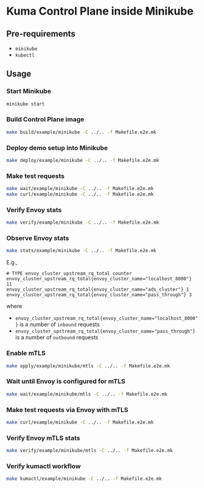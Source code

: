 Kuma Control Plane inside Minikube
====================

## Pre-requirements

- `minikube`
- `kubectl`

## Usage

### Start Minikube

```bash
minikube start
```

### Build Control Plane image

```bash
make build/example/minikube -C ../.. -f Makefile.e2e.mk
```

### Deploy demo setup into Minikube

```bash
make deploy/example/minikube -C ../.. -f Makefile.e2e.mk
```

### Make test requests

```bash
make wait/example/minikube -C ../.. -f Makefile.e2e.mk
make curl/example/minikube -C ../.. -f Makefile.e2e.mk
```

### Verify Envoy stats

```bash
make verify/example/minikube -C ../.. -f Makefile.e2e.mk
```

### Observe Envoy stats

```bash
make stats/example/minikube -C ../.. -f Makefile.e2e.mk
```

E.g.,
```
# TYPE envoy_cluster_upstream_rq_total counter
envoy_cluster_upstream_rq_total{envoy_cluster_name="localhost_8000"} 11
envoy_cluster_upstream_rq_total{envoy_cluster_name="ads_cluster"} 1
envoy_cluster_upstream_rq_total{envoy_cluster_name="pass_through"} 3
```

where

* `envoy_cluster_upstream_rq_total{envoy_cluster_name="localhost_8000"}` is a number of `inbound` requests
* `envoy_cluster_upstream_rq_total{envoy_cluster_name="pass_through"}` is a number of `outbound` requests

### Enable mTLS

```bash
make apply/example/minikube/mtls -C ../.. -f Makefile.e2e.mk
```

### Wait until Envoy is configured for mTLS

```bash
make wait/example/minikube/mtls -C ../.. -f Makefile.e2e.mk
```

### Make test requests via Envoy with mTLS

```bash
make curl/example/minikube -C ../.. -f Makefile.e2e.mk
```

### Verify Envoy mTLS stats

```bash
make verify/example/minikube/mtls -C ../.. -f Makefile.e2e.mk
```

### Verify kumactl workflow

```bash
make kumactl/example/minikube -C ../.. -f Makefile.e2e.mk
```
